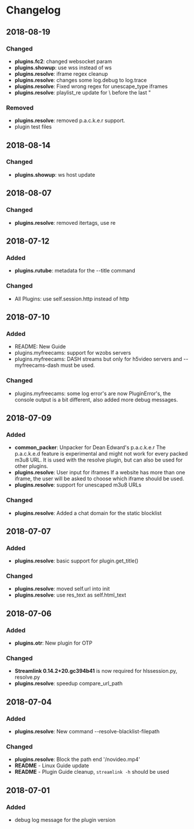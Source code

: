 # Changelog

## 2018-08-19
### Changed
- **plugins.fc2**: changed websocket param
- **plugins.showup**: use wss instead of ws
- **plugins.resolve**: iframe regex cleanup
- **plugins.resolve**: changes some log.debug to log.trace
- **plugins.resolve**: Fixed wrong regex for unescape_type iframes
- **plugins.resolve**: playlist_re update for \ before the last "

### Removed
- **plugins.resolve**: removed p.a.c.k.e.r support.
- plugin test files

## 2018-08-14
### Changed
- **plugins.showup**: ws host update

## 2018-08-07
### Changed
- **plugins.resolve**: removed itertags, use re

## 2018-07-12
### Added
- **plugins.rutube**: metadata for the --title command

### Changed
- All Plugins: use self.session.http instead of http

## 2018-07-10
### Added
- README: New Guide
- plugins.myfreecams: support for wzobs servers
- plugins.myfreecams: DASH streams but only for h5video servers
                      and --myfreecams-dash must be used.

### Changed
- plugins.myfreecams: some log error's are now PluginError's,
                      the console output is a bit different,
                      also added more debug messages.

## 2018-07-09
### Added
- **common_packer**: Unpacker for Dean Edward's p.a.c.k.e.r
  The p.a.c.k.e.d feature is experimental and might not work for every packed m3u8 URL.
  It is used with the resolve plugin, but can also be used for other plugins.
- **plugins.resolve**: User input for iframes
  If a website has more than one iframe,
  the user will be asked to choose which iframe should be used.
- **plugins.resolve**: support for unescaped m3u8 URLs

### Changed
- **plugins.resolve**: Added a chat domain for the static blocklist

## 2018-07-07
### Added
- **plugins.resolve**: basic support for plugin.get_title()

### Changed
- **plugins.resolve**: moved self.url into init
- **plugins.resolve**: use res_text as self.html_text

## 2018-07-06
### Added
- **plugins.otr**: New plugin for ОТР

### Changed
- **Streamlink 0.14.2+20.gc394b41** is now required for hlssession.py, resolve.py
- **plugins.resolve**: speedup compare_url_path

## 2018-07-04
### Added
- **plugins.resolve**: New command --resolve-blacklist-filepath

### Changed
- **plugins.resolve**: Block the path end '/novideo.mp4'
- **README** - Linux Guide update
- **README** - Plugin Guide cleanup, `streamlink -h` should be used

## 2018-07-01
### Added
- debug log message for the plugin version
